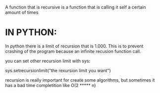 A function that is recursive is a function that is calling it self a certain amount of times

# IN PYTHON:

In python there is a limit of recursion that is 1.000.
This is to prevent crashing of the program because an infinite recusion function call.

you can set other recursion limit with sys:

sys.setrecursionlimit("the rexursion limit you want")

recursion is really important for create some algorithms, but sometimes it has a bad time completition like O(2 ***** n)


